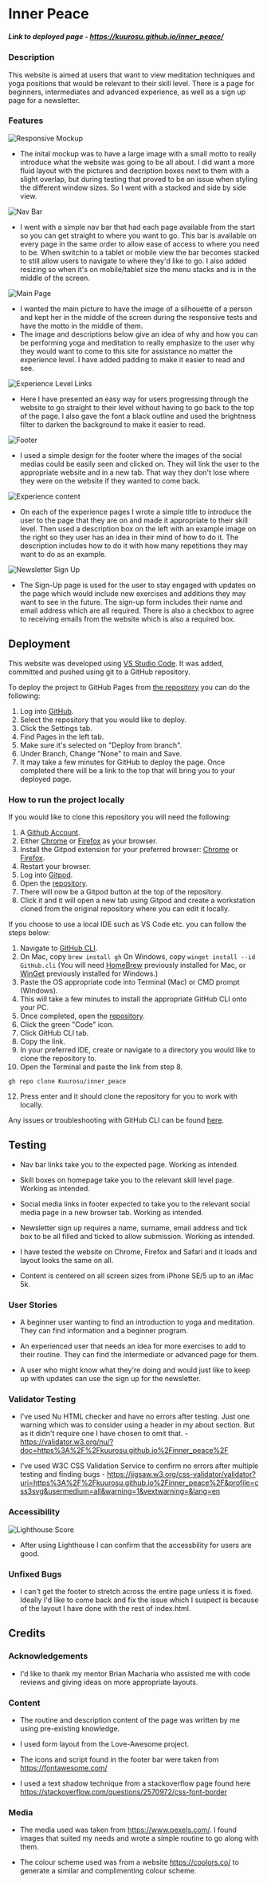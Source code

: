 # Inner Peace

##### Link to deployed page - https://kuurosu.github.io/inner_peace/

### Description

This website is aimed at users that want to view meditation techniques and yoga positions that would be relevant to their skill level. There is a page for beginners, intermediates and advanced experience, as well as a sign up page for a newsletter.

### Features

![Responsive Mockup](media/mockup.png)

- The inital mockup was to have a large image with a small motto to really introduce what the website was going to be all about. I did want a more fluid layout with the pictures and decription boxes next to them with a slight overlap, but during testing that proved to be an issue when styling the different window sizes. So I went with a stacked and side by side view.

![Nav Bar](media/nav-bar.png)

- I went with a simple nav bar that had each page available from the start so you can get straight to where you want to go. This bar is available on every page in the same order to allow ease of access to where you need to be. When switchin to a tablet or mobile view the bar becomes stacked to still allow users to navigate to where they'd like to go. I also added resizing so when it's on mobile/tablet size the menu stacks and is in the middle of the screen.   

![Main Page](media/main-page.png)

- I wanted the main picture to have the image of a silhouette of a person and kept her in the middle of the screen during the responsive tests and have the motto in the middle of them. 
- The image and descriptions below give an idea of why and how you can be performing yoga and meditation to really emphasize to the user why they would want to come to this site for assistance no matter the experience level. I have added padding to make it easier to read and see.

![Experience Level Links](media/experience-level.png)

- Here I have presented an easy way for users progressing through the website to go straight to their level without having to go back to the top of the page. I also gave the font a black outline and used the brightness filter to darken the background to make it easier to read.

![Footer](media/footer.png)

- I used a simple design for the footer where the images of the social medias could be easily seen and clicked on. They will link the user to the appropriate website and in a new tab. That way they don't lose where they were on the website if they wanted to come back.

![Experience content](media/example-routine.png)

- On each of the experience pages I wrote a simple title to introduce the user to the page that they are on and made it appropriate to their skill level. Then used a description box on the left with an example image on the right so they user has an idea in their mind of how to do it. The description includes how to do it with how many repetitions they may want to do as an example.

![Newsletter Sign Up](media/sign-up.png)

- The Sign-Up page is used for the user to stay engaged with updates on the page which would include new exercises and additions they may want to see in the future. The sign-up form includes their name and email address which are all required. There is also a checkbox to agree to receiving emails from the website which is also a required box. 

## Deployment

This website was developed using [VS Studio Code](https://code.visualstudio.com). It was added, committed and pushed using git to a GitHub repository.

To deploy the project to GitHub Pages from [the repository](https://github.com/Kuurosu/inner_peace) you can do the following:

1. Log into [GitHub](https://github.com).
2. Select the repository that you would like to deploy.
3. Click the Settings tab.
4. Find Pages in the left tab.
5. Make sure it's selected on "Deploy from branch".
6. Under Branch, Change "None" to main and Save.
7. It may take a few minutes for GitHub to deploy the page. Once completed there will be a link to the top that will bring you to your deployed page. 

### How to run the project locally

If you would like to clone this repository you will need the following: 

1. A [Github Account](https://github.com/).
2. Either [Chrome](https://www.google.com/chrome/) or [Firefox](https://www.mozilla.org/en-GB/firefox/new/?redirect_source=firefox-com) as your browser.
3. Install the Gitpod extension for your preferred browser: [Chrome](https://chrome.google.com/webstore/detail/gitpod-always-ready-to-co/dodmmooeoklaejobgleioelladacbeki) or [Firefox](https://addons.mozilla.org/en-GB/firefox/addon/gitpod/).
4. Restart your browser.
5. Log into [Gitpod](https://gitpod.io/login/).
6. Open the [repository](https://github.com/Kuurosu/inner_peace).
7. There will now be a Gitpod button at the top of the repository. 
8. Click it and it will open a new tab using Gitpod and create a workstation cloned from the original repository where you can edit it locally.

If you choose to use a local IDE such as VS Code etc. you can follow the steps below:

1. Navigate to [GitHub CLI](https://cli.github.com).
2. On Mac, copy ```brew install gh``` On Windows, copy ```winget install --id GitHub.cli``` (You will need [HomeBrew](https://brew.sh) previously installed for Mac, or [WinGet](https://github.com/microsoft/winget-cli) previously installed for Windows.)
3. Paste the OS appropriate code into Terminal (Mac) or CMD prompt (Windows).
4. This will take a few minutes to install the appropriate GitHub CLI onto your PC.
5. Once completed, open the [repository](https://github.com/Kuurosu/inner_peace).
6. Click the green "Code" icon.
7. Click GitHub CLI tab.
8. Copy the link.
9. In your preferred IDE, create or navigate to a directory you would like to clone the repository to.
11. Open the Terminal and paste the link from step 8. 
```
gh repo clone Kuurosu/inner_peace
```
12. Press enter and it should clone the repository for you to work with locally. 

Any issues or troubleshooting with GitHub CLI can be found [here](https://cli.github.com/manual/).

## Testing

- Nav bar links take you to the expected page. Working as intended.

- Skill boxes on homepage take you to the relevant skill level page. Working as intended.

- Social media links in footer expected to take you to the relevant social media page in a new browser tab. Working as intended.

- Newsletter sign up requires a name, surname, email address and tick box to be all filled and ticked to allow submission. Working as intended.

- I have tested the website on Chrome, Firefox and Safari and it loads and layout looks the same on all.

- Content is centered on all screen sizes from iPhone SE/5 up to an iMac 5k.

### User Stories

- A beginner user wanting to find an introduction to yoga and meditation. They can find information and a beginner program. 

- An experienced user that needs an idea for more exercises to add to their routine. They can find the intermediate or advanced page for them.

- A user who might know what they're doing and would just like to keep up with updates can use the sign up for the newsletter.

### Validator Testing

- I've used Nu HTML checker and have no errors after testing. Just one warning which was to consider using a header in my about section. But as it didn't require one I have chosen to omit that. - https://validator.w3.org/nu/?doc=https%3A%2F%2Fkuurosu.github.io%2Finner_peace%2F

- I've used W3C CSS Validation Service to confirm no errors after multiple testing and finding bugs - https://jigsaw.w3.org/css-validator/validator?uri=https%3A%2F%2Fkuurosu.github.io%2Finner_peace%2F&profile=css3svg&usermedium=all&warning=1&vextwarning=&lang=en

### Accessibility

![Lighthouse Score](media/lighthouse.png)

- After using Lighthouse I can confirm that the accessbility for users are good.

### Unfixed Bugs

- I can't get the footer to stretch across the entire page unless it is fixed. Ideally I'd like to come back and fix the issue which I suspect is because of the layout I have done with the rest of index.html. 

## Credits

### Acknowledgements

- I'd like to thank my mentor Brian Macharia who assisted me with code reviews and giving ideas on more appropriate layouts. 

### Content

- The routine and description content of the page was written by me using pre-existing knowledge.

- I used form layout from the Love-Awesome project.

- The icons and script found in the footer bar were taken from https://fontawesome.com/

- I used a text shadow technique from a stackoverflow page found here https://stackoverflow.com/questions/2570972/css-font-border

### Media

- The media used was taken from https://www.pexels.com/. I found images that suited my needs and wrote a simple routine to go along with them. 

- The colour scheme used was from a website https://coolors.co/ to generate a similar and complimenting colour scheme.
